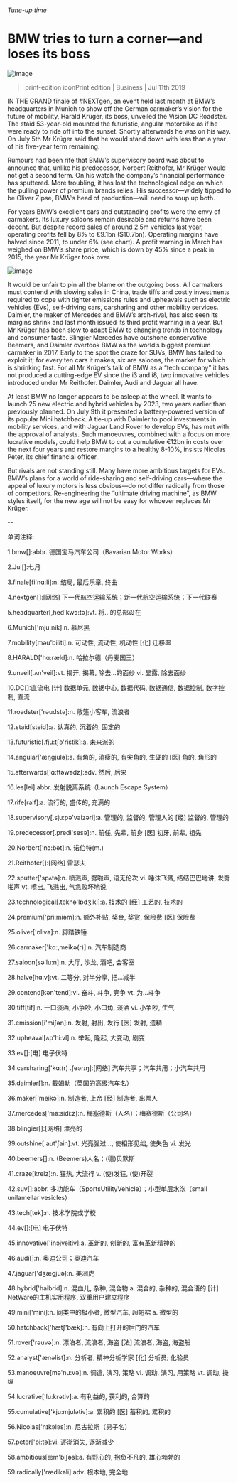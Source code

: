 ###### Tune-up time
# BMW tries to turn a corner—and loses its boss 
![image](images/20190713_WBP501_0.jpg) 
> print-edition iconPrint edition | Business | Jul 11th 2019 
IN THE GRAND finale of #NEXTgen, an event held last month at BMW’s headquarters in Munich to show off the German carmaker’s vision for the future of mobility, Harald Krüger, its boss, unveiled the Vision DC Roadster. The staid 53-year-old mounted the futuristic, angular motorbike as if he were ready to ride off into the sunset. Shortly afterwards he was on his way. On July 5th Mr Krüger said that he would stand down with less than a year of his five-year term remaining. 
Rumours had been rife that BMW’s supervisory board was about to announce that, unlike his predecessor, Norbert Reithofer, Mr Krüger would not get a second term. On his watch the company’s financial performance has sputtered. More troubling, it has lost the technological edge on which the pulling power of premium brands relies. His successor—widely tipped to be Oliver Zipse, BMW’s head of production—will need to soup up both. 
For years BMW’s excellent cars and outstanding profits were the envy of carmakers. Its luxury saloons remain desirable and returns have been decent. But despite record sales of around 2.5m vehicles last year, operating profits fell by 8% to €9.1bn ($10.7bn). Operating margins have halved since 2011, to under 6% (see chart). A profit warning in March has weighed on BMW’s share price, which is down by 45% since a peak in 2015, the year Mr Krüger took over. 
![image](images/20190713_WBC338_0.png) 
It would be unfair to pin all the blame on the outgoing boss. All carmakers must contend with slowing sales in China, trade tiffs and costly investments required to cope with tighter emissions rules and upheavals such as electric vehicles (EVs), self-driving cars, carsharing and other mobility services. Daimler, the maker of Mercedes and BMW’s arch-rival, has also seen its margins shrink and last month issued its third profit warning in a year. But Mr Krüger has been slow to adapt BMW to changing trends in technology and consumer taste. Blingier Mercedes have outshone conservative Beemers, and Daimler overtook BMW as the world’s biggest premium carmaker in 2017. Early to the spot the craze for SUVs, BMW has failed to exploit it; for every ten cars it makes, six are saloons, the market for which is shrinking fast. For all Mr Krüger’s talk of BMW as a “tech company” it has not produced a cutting-edge EV since the i3 and i8, two innovative vehicles introduced under Mr Reithofer. Daimler, Audi and Jaguar all have. 
At least BMW no longer appears to be asleep at the wheel. It wants to launch 25 new electric and hybrid vehicles by 2023, two years earlier than previously planned. On July 9th it presented a battery-powered version of its popular Mini hatchback. A tie-up with Daimler to pool investments in mobility services, and with Jaguar Land Rover to develop EVs, has met with the approval of analysts. Such manoeuvres, combined with a focus on more lucrative models, could help BMW to cut a cumulative €12bn in costs over the next four years and restore margins to a healthy 8-10%, insists Nicolas Peter, its chief financial officer. 
But rivals are not standing still. Many have more ambitious targets for EVs. BMW’s plans for a world of ride-sharing and self-driving cars—where the appeal of luxury motors is less obvious—do not differ radically from those of competitors. Re-engineering the “ultimate driving machine”, as BMW styles itself, for the new age will not be easy for whoever replaces Mr Krüger. 
-- 
 单词注释:
1.bmw[]:abbr. 德国宝马汽车公司（Bavarian Motor Works） 
2.Jul[]:七月 
3.finale[fi'nɑ:li]:n. 结局, 最后乐章, 终曲 
4.nextgen[]:[网络] 下一代航空运输系统；新一代航空运输系统；下一代联赛 
5.headquarter[,hed'kwɔ:tә]:vt. 将...的总部设在 
6.Munich['mju:nik]:n. 慕尼黑 
7.mobility[mәu'biliti]:n. 可动性, 流动性, 机动性 [化] 迁移率 
8.HARALD['hɑ:ræld]:n. 哈拉尔德（丹麦国王） 
9.unveil[.ʌn'veil]:vt. 揭开, 揭幕, 除去...的面纱 vi. 显露, 除去面纱 
10.DC[]:直流电 [计] 数据单元, 数据中心, 数据代码, 数据通信, 数据控制, 数字控制, 直流 
11.roadster['rәudstә]:n. 敞篷小客车, 流浪者 
12.staid[steid]:a. 认真的, 沉着的, 固定的 
13.futuristic[.fju:tʃә'ristik]:a. 未来派的 
14.angular['æŋgjulә]:a. 有角的, 消瘦的, 有尖角的, 生硬的 [医] 角的, 角形的 
15.afterwards['ɑ:ftәwәdz]:adv. 然后, 后来 
16.les[lei]:abbr. 发射脱离系统（Launch Escape System） 
17.rife[raif]:a. 流行的, 盛传的, 充满的 
18.supervisory[.sju:pә'vaizәri]:a. 管理的, 监督的, 管理人的 [经] 监督的, 管理的 
19.predecessor[.predi'sesә]:n. 前任, 先辈, 前身 [医] 初牙, 前辈, 祖先 
20.Norbert['nɔ:bәt]:n. 诺伯特(m.) 
21.Reithofer[]:[网络] 雷瑟夫 
22.sputter['spʌtә]:n. 喷溅声, 劈啪声, 语无伦次 vi. 唾沫飞溅, 结结巴巴地讲, 发劈啪声 vt. 喷出, 飞溅出, 气急败坏地说 
23.technological[.teknә'lɒdʒikl]:a. 技术的 [经] 工艺的, 技术的 
24.premium['pri:miәm]:n. 额外补贴, 奖金, 奖赏, 保险费 [医] 保险费 
25.oliver['ɒlivә]:n. 脚踏铁锤 
26.carmaker['kɑ:,meikә(r)]:n. 汽车制造商 
27.saloon[sә'lu:n]:n. 大厅, 沙龙, 酒吧, 会客室 
28.halve[hɑ:v]:vt. 二等分, 对半分享, 把...减半 
29.contend[kәn'tend]:vi. 奋斗, 斗争, 竞争 vt. 为...斗争 
30.tiff[tif]:n. 一口淡酒, 小争吵, 小口角, 淡酒 vi. 小争吵, 生气 
31.emission[i'miʃәn]:n. 发射, 射出, 发行 [医] 发射, 遗精 
32.upheaval[ʌp'hi:vl]:n. 举起, 隆起, 大变动, 剧变 
33.ev[]:[电] 电子伏特 
34.carsharing['kɑː(r) .ʃeərɪŋ]:[网络] 汽车共享；汽车共用；小汽车共用 
35.daimler[]:n. 戴姆勒（英国的高级汽车名） 
36.maker['meikә]:n. 制造者, 上帝 [经] 制造者, 出票人 
37.mercedes['mә:sidi:z]:n. 梅塞德斯（人名）；梅赛德斯（公司名） 
38.blingier[]:[网络] 漂亮的 
39.outshine[.aut'ʃain]:vt. 光亮强过..., 使相形见绌, 使失色 vi. 发光 
40.beemers[]:n. (Beemers)人名；(德)贝默斯 
41.craze[kreiz]:n. 狂热, 大流行 v. (使)发狂, (使)开裂 
42.suv[]:abbr. 多功能车（SportsUtilityVehicle）；小型单层水泡（small unilamellar vesicles） 
43.tech[tek]:n. 技术学院或学校 
44.ev[]:[电] 电子伏特 
45.innovative['inәjveitiv]:a. 革新的, 创新的, 富有革新精神的 
46.audi[]:n. 奥迪公司；奥迪汽车 
47.jaguar['dʒægjuә]:n. 美洲虎 
48.hybrid['haibrid]:n. 混血儿, 杂种, 混合物 a. 混合的, 杂种的, 混合语的 [计] NetWare的主机实用程序, 双重用户建立程序 
49.mini['mini]:n. 同类中的极小者, 微型汽车, 超短裙 a. 微型的 
50.hatchback['hætʃ'bæk]:n. 有向上打开的后门的汽车 
51.rover['rәuvә]:n. 漂泊者, 流浪者, 海盗 [法] 流浪者, 海盗, 海盗船 
52.analyst['ænәlist]:n. 分析者, 精神分析学家 [化] 分析员; 化验员 
53.manoeuvre[mә'nu:vә]:n. 调遣, 演习, 策略 vi. 调动, 演习, 用策略 vt. 调动, 操纵 
54.lucrative['lu:krәtiv]:a. 有利益的, 获利的, 合算的 
55.cumulative['kju:mjulәtiv]:a. 累积的 [医] 蓄积的, 累积的 
56.Nicolas['nɪkələs]:n. 尼古拉斯（男子名） 
57.peter['pi:tә]:vi. 逐渐消失, 逐渐减少 
58.ambitious[æm'biʃәs]:a. 有野心的, 抱负不凡的, 雄心勃勃的 
59.radically['rædikәli]:adv. 根本地, 完全地 
